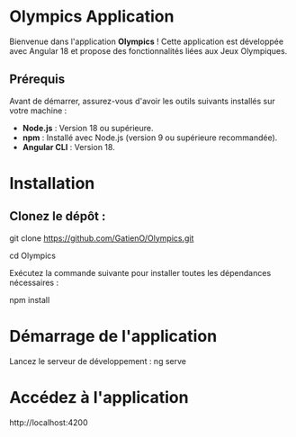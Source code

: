 

# Olympics Application

Bienvenue dans l'application **Olympics** ! Cette application est développée avec Angular 18 et propose des fonctionnalités liées aux Jeux Olympiques.

## Prérequis

Avant de démarrer, assurez-vous d'avoir les outils suivants installés sur votre machine :

- **Node.js** : Version 18 ou supérieure.
- **npm** : Installé avec Node.js (version 9 ou supérieure recommandée).
- **Angular CLI** : Version 18. 


# Installation

## Clonez le dépôt :

git clone https://github.com/GatienO/Olympics.git

cd Olympics

Exécutez la commande suivante pour installer toutes les dépendances nécessaires :

npm install

# Démarrage de l'application

Lancez le serveur de développement :
ng serve

# Accédez à l'application

http://localhost:4200